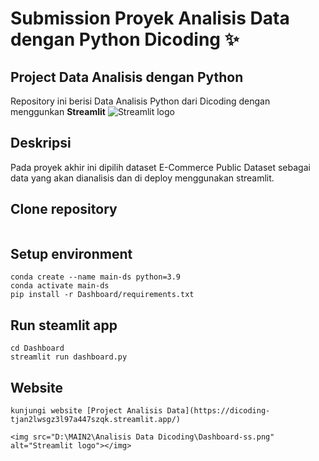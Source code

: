 # Submission Proyek Analisis Data dengan Python Dicoding ✨

## Project Data Analisis dengan Python

Repository ini berisi Data Analisis Python dari Dicoding dengan menggunkan **Streamlit** <img src="https://user-images.githubusercontent.com/7164864/217935870-c0bc60a3-6fc0-4047-b011-7b4c59488c91.png" alt="Streamlit logo"></img>

## Deskripsi

Pada proyek akhir ini dipilih dataset E-Commerce Public Dataset sebagai data yang akan dianalisis dan di deploy menggunakan streamlit.

## Clone repository

```

```

## Setup environment

```
conda create --name main-ds python=3.9
conda activate main-ds
pip install -r Dashboard/requirements.txt
```

## Run steamlit app

```
cd Dashboard
streamlit run dashboard.py
```

## Website

```
kunjungi website [Project Analisis Data](https://dicoding-tjan2lwsgz3l97a447szqk.streamlit.app/)

<img src="D:\MAIN2\Analisis Data Dicoding\Dashboard-ss.png" alt="Streamlit logo"></img>



```
